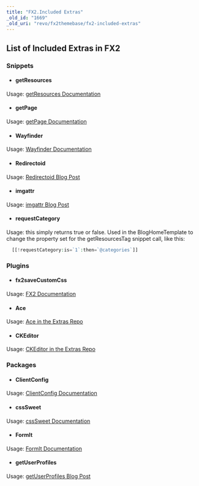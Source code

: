 ```yaml
---
title: "FX2.Included Extras"
_old_id: "1669"
_old_uri: "revo/fx2themebase/fx2-included-extras"
---
```


## List of Included Extras in FX2

### Snippets

- #### getResources
  
Usage: [getResources Documentation](extras/getresources)

- #### getPage
  
Usage: [getPage Documentation](extras/getpage)

- #### Wayfinder
  
Usage: [Wayfinder Documentation](extras/wayfinder)

- #### Redirectoid
  
Usage: [Redirectoid Blog Post](http://www.sepiariver.ca/blog/modx-web/modx-redirectoid-redirect-http1.1-response-code)

- #### imgattr
  
Usage: [imgattr Blog Post](http://www.sepiariver.ca/blog/modx-web/modx-imgattr-output-filter-for-image-files)

- #### requestCategory
  
Usage: this simply returns true or false. Used in the BlogHomeTemplate to change the property set for the getResourcesTag snippet call, like this:
  
``` php
  [[!requestCategory:is=`1`:then=`@categories`]]
```

### Plugins

- #### fx2saveCustomCss
  
Usage: [FX2 Documentation](extras/fx2themebase/fx2.how-to-use-fx2)

- #### Ace
  
Usage: [Ace in the Extras Repo](http://modx.com/extras/package/ace)

- #### CKEditor
  
Usage: [CKEditor in the Extras Repo](http://modx.com/extras/package/ckeditor)

### Packages

- #### ClientConfig
  
Usage: [ClientConfig Documentation](extras/clientconfig)

- #### cssSweet
  
Usage: [cssSweet Documentation](extras/csssweet)

- #### FormIt
  
Usage: [FormIt Documentation](extras/formit)

- #### getUserProfiles
  
Usage: [getUserProfiles Blog Post](http://www.sepiariver.ca/blog/modx-web/modx-snippet-to-get-user-profiles-and-gravatar)
